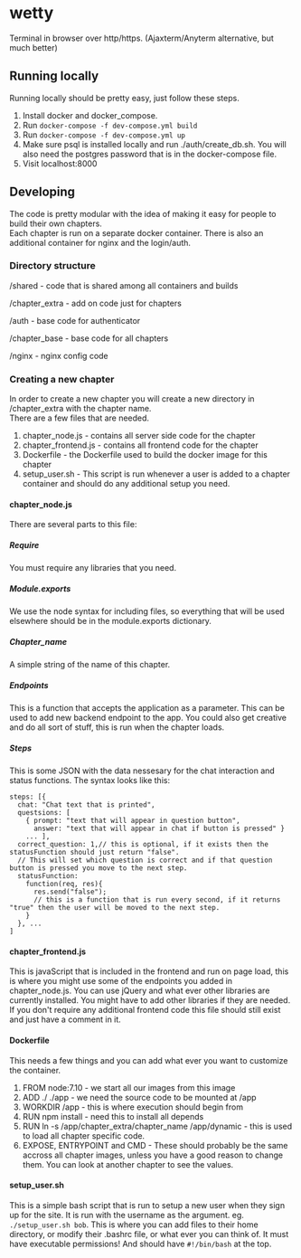 # wetty
Terminal in browser over http/https. (Ajaxterm/Anyterm alternative, but much better)

## Running locally

Running locally should be pretty easy, just follow these steps.
1. Install docker and docker_compose.
2. Run `docker-compose -f dev-compose.yml build`
3. Run `docker-compose -f dev-compose.yml up`
4. Make sure psql is installed locally and run ./auth/create_db.sh.  You will also need the postgres password that is in the docker-compose file.
5. Visit localhost:8000

## Developing

The code is pretty modular with the idea of making it easy for people to build their own chapters.  
Each chapter is run on a separate docker container.  There is also an additional container for nginx and the login/auth.

### Directory structure
/shared - code that is shared among all containers and builds
 
/chapter_extra - add on code just for chapters
 
/auth - base code for authenticator
 
/chapter_base - base code for all chapters

/nginx - nginx config code

### Creating a new chapter

In order to create a new chapter you will create a new directory in /chapter_extra with the chapter name.  
There are a few files that are needed.
1. chapter_node.js - contains all server side code for the chapter
2. chapter_frontend.js - contains all frontend code for the chapter
3. Dockerfile - the Dockerfile used to build the docker image for this chapter
4. setup_user.sh - This script is run whenever a user is added to a chapter container and should 
do any additional setup you need.

#### chapter_node.js
There are several parts to this file:
##### Require 
You must require any libraries that you need.
##### Module.exports
We use the node syntax for including files, so everything that will be used elsewhere should be in the module.exports 
dictionary.
##### Chapter_name
A simple string of the name of this chapter.
##### Endpoints
This is a function that accepts the application as a parameter.
This can be used to add new backend endpoint to the app.  You could also get creative and do all sort of stuff,
this is run when the chapter loads.
##### Steps
This is some JSON with the data nessesary for the chat interaction and status functions.  The syntax looks like this:
```
steps: [{
  chat: "Chat text that is printed",
  questsions: [
    { prompt: "text that will appear in question button",
      answer: "text that will appear in chat if button is pressed" }
    ... ],
  correct_question: 1,// this is optional, if it exists then the statusFunction should just return "false". 
  // This will set which question is correct and if that question button is pressed you move to the next step.
  statusFunction: 
    function(req, res){
      res.send("false");
      // this is a function that is run every second, if it returns "true" then the user will be moved to the next step.
    }
  }, ...
]
```

#### chapter_frontend.js
This is javaScript that is included in the frontend and run on page load, this is where you might use some of the endpoints you added in chapter_node.js.  You can use jQuery and what ever other libraries are currently installed.  You might have to add other libraries if they are needed.  If you don't require any additional frontend code this file should still exist and just have a comment in it.
    
#### Dockerfile
This needs a few things and you can add what ever you want to customize the container.

1. FROM node:7.10 - we start all our images from this image
2. ADD ./ ./app - we need the source code to be mounted at /app
3. WORKDIR /app - this is where execution should begin from
4. RUN npm install - need this to install all depends
5. RUN ln -s /app/chapter_extra/chapter_name /app/dynamic - this is used to load all chapter specific code.
6. EXPOSE, ENTRYPOINT and CMD - These should probably be the same accross all chapter images, unless you have a good reason to change them.  You can look at another chapter to see the values.

#### setup_user.sh
This is a simple bash script that is run to setup a new user when they sign up for the site.  It is run with the username as the argument.  eg. `./setup_user.sh bob`.  This is where you can add files to their home directory, or modify their .bashrc file, or what ever you can think of.  It must have executable permissions! And should have `#!/bin/bash` at the top.


